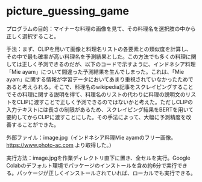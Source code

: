 # picture_guessing_game

プログラムの目的：マイナーな料理の画像を見て、その料理名を選択肢の中から正しく選択すること。

手法：まず、CLIPを用いて画像と料理名リストの各要素との類似度を計算し、その中で最も確率が高い料理名を予測結果とした。この方法でも多くの料理に関しては正しく予測できるのだが、以下のコードで示すように、インドネシア料理「Mie ayam」について間違った予測結果を生んでしまった。これは、「Mie ayam」に関する情報が学習データにおいてあまり重視されていなかったためであると考えられる。そこで、料理名のwikipedia記事をスクレイピングすることでその料理に関する説明を得て、料理名のリストの代わりに料理の説明文のリストをCLIPに渡すことで正しく予測できるのではないかと考えた。ただしCLIPの入力テキストには長さの制限があるため、スクレイピング結果をBERTを用いて要約してからCLIPに渡すことにした。その手法によって、大幅に予測精度を改善することができた。

外部ファイル：image.jpg（インドネシア料理Mie ayamのフリー画像。https://www.photo-ac.com より取得した。）

実行方法：image.jpgを作業ディレクトリ直下に置き、全セルを実行。Google Colabのデフォルト環境でパッケージのインストールを含め約6分で実行できる。パッケージが正しくインストールされていれば、ローカルでも実行できる。
